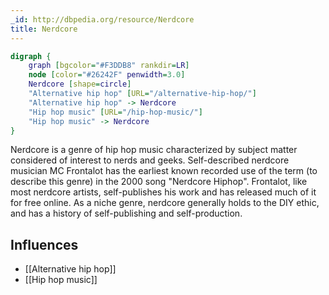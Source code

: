 ```yaml
---
_id: http://dbpedia.org/resource/Nerdcore
title: Nerdcore
---
```


```dot
digraph {
	graph [bgcolor="#F3DDB8" rankdir=LR]
	node [color="#26242F" penwidth=3.0]
	Nerdcore [shape=circle]
	"Alternative hip hop" [URL="/alternative-hip-hop/"]
	"Alternative hip hop" -> Nerdcore
	"Hip hop music" [URL="/hip-hop-music/"]
	"Hip hop music" -> Nerdcore
}
```

Nerdcore is a genre of hip hop music characterized by subject matter considered of interest to nerds and geeks. Self-described nerdcore musician MC Frontalot has the earliest known recorded use of the term (to describe this genre) in the 2000 song "Nerdcore Hiphop". Frontalot, like most nerdcore artists, self-publishes his work and has released much of it for free online. As a niche genre, nerdcore generally holds to the DIY ethic, and has a history of self-publishing and self-production.

## Influences

- [[Alternative hip hop]]
- [[Hip hop music]]

